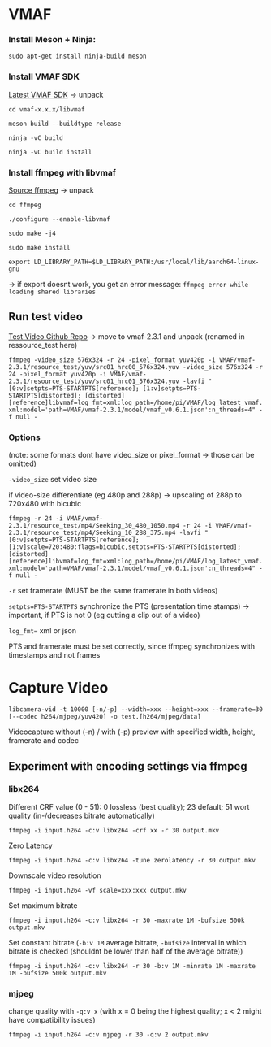 # VMAF
### Install Meson + Ninja:
`sudo apt-get install ninja-build meson`

### Install VMAF SDK
[Latest VMAF SDK](github.com/Netflix/vmaf/releases) -> unpack

`cd vmaf-x.x.x/libvmaf`

`meson build --buildtype release`

`ninja -vC build`

`ninja -vC build install`

### Install ffmpeg with libvmaf
[Source ffmpeg](ffmpeg.org/download.html) -> unpack

`cd ffmpeg`

`./configure --enable-libvmaf`

`sudo make -j4`

`sudo make install`

`export LD_LIBRARY_PATH=$LD_LIBRARY_PATH:/usr/local/lib/aarch64-linux-gnu`

-> if export doesnt work, you get an error message: `ffmpeg error while loading shared libraries`

## Run test video
[Test Video Github Repo](github.com/Netflix/cmaf_resource) -> move to vmaf-2.3.1 and unpack (renamed in ressource_test here)

`ffmpeg
  -video_size 576x324 -r 24 -pixel_format yuv420p -i VMAF/vmaf-2.3.1/resource_test/yuv/src01_hrc00_576x324.yuv
  -video_size 576x324 -r 24 -pixel_format yuv420p -i VMAF/vmaf-2.3.1/resource_test/yuv/src01_hrc01_576x324.yuv
  -lavfi
    "[0:v]setpts=PTS-STARTPTS[reference];
    [1:v]setpts=PTS-STARTPTS[distorted];
    [distorted][reference]libvmaf=log_fmt=xml:log_path=/home/pi/VMAF/log_latest_vmaf.xml:model='path=VMAF/vmaf-2.3.1/model/vmaf_v0.6.1.json':n_threads=4" -f null -`

### Options
(note: some formats dont have video_size or pixel_format -> those can be omitted)

`-video_size` set video size

if video-size differentiate (eg 480p and 288p) -> upscaling of 288p to 720x480 with bicubic 

`ffmpeg
  -r 24 -i VMAF/vmaf-2.3.1/resource_test/mp4/Seeking_30_480_1050.mp4
  -r 24 -i VMAF/vmaf-2.3.1/resource_test/mp4/Seeking_10_288_375.mp4
  -lavfi "[0:v]setpts=PTS-STARTPTS[reference];
    [1:v]scale=720:480:flags=bicubic,setpts=PTS-STARTPTS[distorted];
    [distorted][reference]libvmaf=log_fmt=xml:log_path=/home/pi/VMAF/log_latest_vmaf.xml:model='path=VMAF/vmaf-2.3.1/model/vmaf_v0.6.1.json':n_threads=4" -f null -`

`-r` set framerate (MUST be the same framerate in both videos)

`setpts=PTS-STARTPTS` synchronize the PTS (presentation time stamps) -> important, if PTS is not 0 (eg cutting a clip out of a video)

`log_fmt=` xml or json

PTS and framerate must be set correctly, since ffmpeg synchronizes with timestamps and not frames

# Capture Video
`libcamera-vid -t 10000 [-n/-p] --width=xxx --height=xxx --framerate=30 [--codec h264/mjpeg/yuv420] -o test.[h264/mjpeg/data]`

Videocapture without (-n) / with (-p) preview with specified width, height, framerate and codec

## Experiment with encoding settings via ffmpeg

### libx264

Different CRF value (0 - 51): 0 lossless (best quality); 23 default; 51 wort quality (in-/decreases bitrate automatically)

`ffmpeg -i input.h264 -c:v libx264 -crf xx -r 30 output.mkv`

Zero Latency

`ffmpeg -i input.h264 -c:v libx264 -tune zerolatency -r 30 output.mkv`

Downscale video resolution

`ffmpeg -i input.h264 -vf scale=xxx:xxx output.mkv`

Set maximum bitrate

`ffmpeg -i input.h264 -c:v libx264 -r 30 -maxrate 1M -bufsize 500k output.mkv`

Set constant bitrate (`-b:v 1M` average bitrate, `-bufsize` interval in which bitrate is checked (shouldnt be lower than half of the average bitrate))

`ffmpeg -i input.h264 -c:v libx264 -r 30 -b:v 1M -minrate 1M -maxrate 1M -bufsize 500k output.mkv`

### mjpeg

change quality with `-q:v x` (with x = 0 being the highest quality; x < 2 might have compatibility issues)

`ffmpeg -i input.h264 -c:v mjpeg -r 30 -q:v 2 output.mkv`

